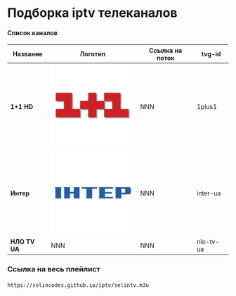 # Подборка iptv телеканалов
#### Список каналов

| Название  | Логотип  | Ссылка на поток | tvg-id |
|---|---|---|---|
| **1+1 HD** | ![1plus1](iptv/logo/1plus1.jpg) | NNN | 1plus1 |
| **Интер** | ![inter-ua](iptv/logo/inter-ua.jpg) | NNN | inter-ua |
| **НЛО TV UA** | NNN | NNN | nlo-tv-ua |


### Ссылка на весь плейлист
`https://selincodes.github.io/iptv/selintv.m3u`